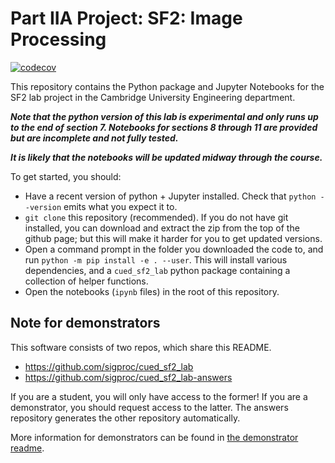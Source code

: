 # Part IIA Project: SF2: Image Processing

[![codecov](https://codecov.io/gh/sigproc/cued_sf2_lab/branch/master/graph/badge.svg)](https://codecov.io/gh/sigproc/cued_sf2_lab)
<!-- [![Gitpod Ready-to-Code](https://img.shields.io/badge/Gitpod-ready--to--code-blue?logo=gitpod)](https://gitpod.io/from-referrer) -->

This repository contains the Python package and Jupyter Notebooks for the SF2 lab project in the Cambridge University Engineering department.

***Note that the python version of this lab is experimental and only runs up to the end of section 7. Notebooks for sections 8 through 11 are provided but are incomplete and not fully tested.***

***It is likely that the notebooks will be updated midway through the course.***

To get started, you should:

* Have a recent version of python + Jupyter installed.
  Check that `python --version` emits what you expect it to.
* `git clone` this repository (recommended). If you do not have git installed, you can download and extract the zip from the top of the github page; but this will make it harder for you to get updated versions.
* Open a command prompt in the folder you downloaded the code to, and run `python -m pip install -e . --user`.
  This will install various dependencies, and a `cued_sf2_lab` python package containing a collection of helper functions.
* Open the notebooks (`ipynb` files) in the root of this repository.

## Note for demonstrators

This software consists of two repos, which share this README.

* https://github.com/sigproc/cued_sf2_lab
* https://github.com/sigproc/cued_sf2_lab-answers

If you are a student, you will only have access to the former!
If you are a demonstrator, you should request access to the latter.
The answers repository generates the other repository automatically.

More information for demonstrators can be found in [the demonstrator readme](https://github.com/sigproc/cued_sf2_lab-answers/blob/main/README-demonstrators.md).
